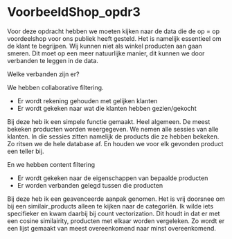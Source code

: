 # VoorbeeldShop_opdr3

Voor deze opdracht hebben we moeten kijken naar de data die de op = op voordeelshop voor ons publiek heeft gesteld.
Het is namelijk essentieel om de klant te begrijpen. Wij kunnen niet als winkel producten aan gaan smeren.
Dit moet op een meer natuurlijke manier, dit kunnen we door verbanden te leggen in de data.

Welke verbanden zijn er?

We hebben collaborative filtering.
  - Er wordt rekening gehouden met gelijken klanten
  - Er wordt gekeken naar wat die klanten hebben gezien/gekocht
 
Bij deze heb ik een simpele functie gemaakt. Heel algemeen.
De meest bekeken producten worden weergegeven. We nemen alle sessies van alle klanten.
In die sessies zitten namelijk de products die ze hebben bekeken. Zo ritsen we de hele database af.
En houden we voor elk gevonden product een teller bij.

En we hebben content filtering
  - Er wordt gekeken naar de eigenschappen van bepaalde producten
  - Er worden verbanden gelegd tussen die producten
  
Bij deze heb ik een geavenceerde aanpak genomen. Het is vrij doorsnee om bij een similair_products alleen te kijken naar de categoriën.
Ik wilde iets specifieker en kwam daarbij bij count vectorization.
Dit houdt in dat er met een cosine similairity, producten met elkaar worden vergeleken.
Zo wordt er een lijst gemaakt van meest overeenkomend naar minst overeenkomend.
